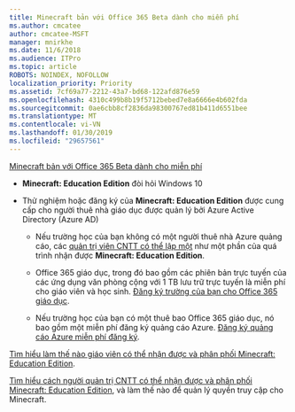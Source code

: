 ```yaml
---
title: Minecraft bản với Office 365 Beta dành cho miễn phí
ms.author: cmcatee
author: cmcatee-MSFT
manager: mnirkhe
ms.date: 11/6/2018
ms.audience: ITPro
ms.topic: article
ROBOTS: NOINDEX, NOFOLLOW
localization_priority: Priority
ms.assetid: 7cf69a77-2212-43a7-bd68-122afd876e59
ms.openlocfilehash: 4310c499b8b19f5712bebed7e8a6666e4b602fda
ms.sourcegitcommit: 0ae6cbb8cf2836da98300767ed81b411d6551bee
ms.translationtype: MT
ms.contentlocale: vi-VN
ms.lasthandoff: 01/30/2019
ms.locfileid: "29657561"
---
```

[Minecraft bản với Office 365 Beta dành cho miễn phí](https://docs.microsoft.com/education/windows/get-minecraft-for-education)
  
- **Minecraft: Education Edition** đòi hỏi Windows 10 
    
- Thử nghiệm hoặc đăng ký của **Minecraft: Education Edition** được cung cấp cho người thuê nhà giáo dục được quản lý bởi Azure Active Directory (Azure AD) 
    
  - Nếu trường học của bạn không có một người thuê nhà Azure quảng cáo, các [quản trị viên CNTT có thể lập một](https://docs.microsoft.com/education/windows/school-get-minecraft) như một phần của quá trình nhận được **Minecraft: Education Edition**.
    
  - Office 365 giáo dục, trong đó bao gồm các phiên bản trực tuyến của các ứng dụng văn phòng cộng với 1 TB lưu trữ trực tuyến là miễn phí cho giáo viên và học sinh. [Đăng ký trường của bạn cho Office 365 giáo dục](https://products.office.com/academic/office-365-education-plan).
    
  - Nếu trường học của bạn có một thuê bao Office 365 giáo dục, nó bao gồm một miễn phí đăng ký quảng cáo Azure. [Đăng ký quảng cáo Azure miễn phí đăng ký](https://msdn.microsoft.com/library/windows/hardware/mt703369%28v=vs.85%29.aspx).
    
[Tìm hiểu làm thế nào giáo viên có thể nhận được và phân phối Minecraft: Education Edition](https://docs.microsoft.com/education/windows/teacher-get-minecraft).
  
[Tìm hiểu cách người quản trị CNTT có thể nhận được và phân phối Minecraft: Education Edition](https://docs.microsoft.com/education/windows/school-get-minecraft), và làm thế nào để quản lý quyền truy cập cho Minecraft.
  

